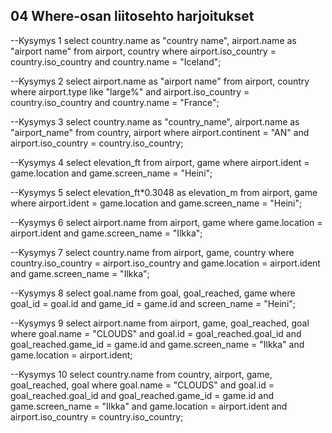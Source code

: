 ## 04 Where-osan liitosehto harjoitukset

--Kysymys 1
select country.name as "country name", airport.name as "airport name"
from airport, country
where airport.iso_country = country.iso_country
and country.name = "Iceland";


--Kysymys 2
select airport.name as "airport name"
from airport, country
where airport.type like "large%"
and airport.iso_country = country.iso_country
and country.name = "France";

--Kysymys 3
select country.name as "country_name", airport.name as "airport_name"
from country, airport
where airport.continent = "AN"
and airport.iso_country = country.iso_country;


--Kysymys 4
select elevation_ft 
from airport, game
where airport.ident = game.location
and game.screen_name = "Heini";

--Kysymys 5
select elevation_ft*0.3048 as elevation_m
from airport, game
where airport.ident = game.location
and game.screen_name = "Heini";

--Kysymys 6
select airport.name
from airport, game
where game.location = airport.ident
and game.screen_name = "Ilkka";

--Kysymys 7
select country.name
from airport, game, country
where country.iso_country = airport.iso_country
and game.location = airport.ident
and game.screen_name = "Ilkka";

--Kysymys 8
select goal.name
from goal, goal_reached, game
where goal_id = goal.id
and game_id = game.id
and screen_name = "Heini";

--Kysymys 9
select airport.name
from airport, game, goal_reached, goal
where goal.name = "CLOUDS"
and goal.id = goal_reached.goal_id
and goal_reached.game_id = game.id
and game.screen_name = "Ilkka"
and game.location = airport.ident;


--Kysymys 10
select country.name
from country, airport, game, goal_reached, goal
where goal.name = "CLOUDS"
and goal.id = goal_reached.goal_id
and goal_reached.game_id = game.id
and game.screen_name = "Ilkka"
and game.location = airport.ident
and airport.iso_country = country.iso_country;

